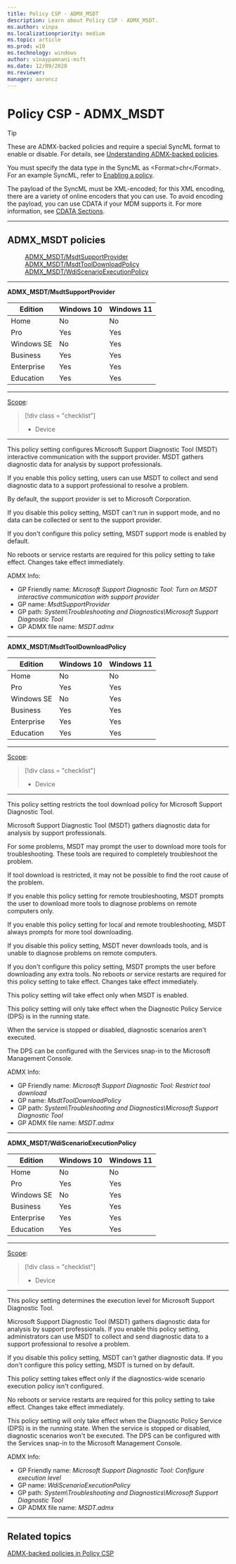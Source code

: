 ```yaml
---
title: Policy CSP - ADMX_MSDT
description: Learn about Policy CSP - ADMX_MSDT.
ms.author: vinpa
ms.localizationpriority: medium
ms.topic: article
ms.prod: w10
ms.technology: windows
author: vinaypamnani-msft
ms.date: 12/09/2020
ms.reviewer:
manager: aaroncz
---
```


# Policy CSP - ADMX_MSDT
>[!TIP]
> These are ADMX-backed policies and require a special SyncML format to enable or disable. For details, see [Understanding ADMX-backed policies](../understanding-admx-backed-policies.md).
>
> You must specify the data type in the SyncML as &lt;Format&gt;chr&lt;/Format&gt;. For an example SyncML, refer to [Enabling a policy](../understanding-admx-backed-policies.md#enabling-a-policy).
>
> The payload of the SyncML must be XML-encoded; for this XML encoding, there are a variety of online encoders that you can use. To avoid encoding the payload, you can use CDATA if your MDM supports it. For more information, see [CDATA Sections](http://www.w3.org/TR/REC-xml/#sec-cdata-sect).

<hr/>

<!--Policies-->
## ADMX_MSDT policies

<dl>
  <dd>
    <a href="#admx-msdt-msdtsupportprovider">ADMX_MSDT/MsdtSupportProvider</a>
  </dd>
  <dd>
    <a href="#admx-msdt-msdttooldownloadpolicy">ADMX_MSDT/MsdtToolDownloadPolicy</a>
  </dd>
  <dd>
    <a href="#admx-msdt-wdiscenarioexecutionpolicy">ADMX_MSDT/WdiScenarioExecutionPolicy</a>
  </dd>
</dl>


<hr/>

<!--Policy-->
<a href="" id="admx-msdt-msdtsupportprovider"></a>**ADMX_MSDT/MsdtSupportProvider**

<!--SupportedSKUs-->

|Edition|Windows 10|Windows 11|
|--- |--- |--- |
|Home|No|No|
|Pro|Yes|Yes|
|Windows SE|No|Yes|
|Business|Yes|Yes|
|Enterprise|Yes|Yes|
|Education|Yes|Yes|

<!--/SupportedSKUs-->
<hr/>

<!--Scope-->
[Scope](./policy-configuration-service-provider.md#policy-scope):

> [!div class = "checklist"]
> * Device

<hr/>

<!--/Scope-->
<!--Description-->
This policy setting configures Microsoft Support Diagnostic Tool (MSDT) interactive communication with the support provider. MSDT gathers diagnostic data for analysis by support professionals.

If you enable this policy setting, users can use MSDT to collect and send diagnostic data to a support professional to resolve a problem.

By default, the support provider is set to Microsoft Corporation.

If you disable this policy setting, MSDT can't run in support mode, and no data can be collected or sent to the support provider.

If you don't configure this policy setting, MSDT support mode is enabled by default.

No reboots or service restarts are required for this policy setting to take effect. Changes take effect immediately.

<!--/Description-->


<!--ADMXBacked-->
ADMX Info:
-   GP Friendly name: *Microsoft Support Diagnostic Tool: Turn on MSDT interactive communication with support provider*
-   GP name: *MsdtSupportProvider*
-   GP path: *System\Troubleshooting and Diagnostics\Microsoft Support Diagnostic Tool*
-   GP ADMX file name: *MSDT.admx*

<!--/ADMXBacked-->
<!--/Policy-->
<hr/>

<!--Policy-->
<a href="" id="admx-msdt-msdttooldownloadpolicy"></a>**ADMX_MSDT/MsdtToolDownloadPolicy**

<!--SupportedSKUs-->

|Edition|Windows 10|Windows 11|
|--- |--- |--- |
|Home|No|No|
|Pro|Yes|Yes|
|Windows SE|No|Yes|
|Business|Yes|Yes|
|Enterprise|Yes|Yes|
|Education|Yes|Yes|

<!--/SupportedSKUs-->
<hr/>

<!--Scope-->
[Scope](./policy-configuration-service-provider.md#policy-scope):

> [!div class = "checklist"]
> * Device

<hr/>

<!--/Scope-->
<!--Description-->
This policy setting restricts the tool download policy for Microsoft Support Diagnostic Tool.

Microsoft Support Diagnostic Tool (MSDT) gathers diagnostic data for analysis by support professionals.

For some problems, MSDT may prompt the user to download more tools for troubleshooting.  These tools are required to completely troubleshoot the problem.

If tool download is restricted, it may not be possible to find the root cause of the problem.

If you enable this policy setting for remote troubleshooting, MSDT prompts the user to download more tools to diagnose problems on remote computers only.

If you enable this policy setting for local and remote troubleshooting, MSDT always prompts for more tool downloading.

If you disable this policy setting, MSDT never downloads tools, and is unable to diagnose problems on remote computers.

If you don't configure this policy setting, MSDT prompts the user before downloading any extra tools.  No reboots or service restarts are required for this policy setting to take effect. Changes take effect immediately.

This policy setting will take effect only when MSDT is enabled.

This policy setting will only take effect when the Diagnostic Policy Service (DPS) is in the running state.

When the service is stopped or disabled, diagnostic scenarios aren't executed.

The DPS can be configured with the Services snap-in to the Microsoft Management Console.

<!--/Description-->


<!--ADMXBacked-->
ADMX Info:
-   GP Friendly name: *Microsoft Support Diagnostic Tool: Restrict tool download*
-   GP name: *MsdtToolDownloadPolicy*
-   GP path: *System\Troubleshooting and Diagnostics\Microsoft Support Diagnostic Tool*
-   GP ADMX file name: *MSDT.admx*

<!--/ADMXBacked-->
<!--/Policy-->
<hr/>

<!--Policy-->
<a href="" id="admx-msdt-wdiscenarioexecutionpolicy"></a>**ADMX_MSDT/WdiScenarioExecutionPolicy**

<!--SupportedSKUs-->

|Edition|Windows 10|Windows 11|
|--- |--- |--- |
|Home|No|No|
|Pro|Yes|Yes|
|Windows SE|No|Yes|
|Business|Yes|Yes|
|Enterprise|Yes|Yes|
|Education|Yes|Yes|

<!--/SupportedSKUs-->
<hr/>

<!--Scope-->
[Scope](./policy-configuration-service-provider.md#policy-scope):

> [!div class = "checklist"]
> * Device

<hr/>

<!--/Scope-->
<!--Description-->
This policy setting determines the execution level for Microsoft Support Diagnostic Tool.

Microsoft Support Diagnostic Tool (MSDT) gathers diagnostic data for analysis by support professionals.  If you enable this policy setting, administrators can use MSDT to collect and send diagnostic data to a support professional to resolve a problem.

If you disable this policy setting, MSDT can't gather diagnostic data.  If you don't configure this policy setting, MSDT is turned on by default.

This policy setting takes effect only if the diagnostics-wide scenario execution policy isn't configured.

No reboots or service restarts are required for this policy setting to take effect. Changes take effect immediately.

This policy setting will only take effect when the Diagnostic Policy Service (DPS) is in the running state. When the service is stopped or disabled, diagnostic scenarios won't be executed. The DPS can be configured with the Services snap-in to the Microsoft Management Console.

<!--/Description-->


<!--ADMXBacked-->
ADMX Info:
-   GP Friendly name: *Microsoft Support Diagnostic Tool: Configure execution level*
-   GP name: *WdiScenarioExecutionPolicy*
-   GP path: *System\Troubleshooting and Diagnostics\Microsoft Support Diagnostic Tool*
-   GP ADMX file name: *MSDT.admx*

<!--/ADMXBacked-->
<!--/Policy-->
<hr/>



<!--/Policies-->

## Related topics

[ADMX-backed policies in Policy CSP](./policies-in-policy-csp-admx-backed.md)
